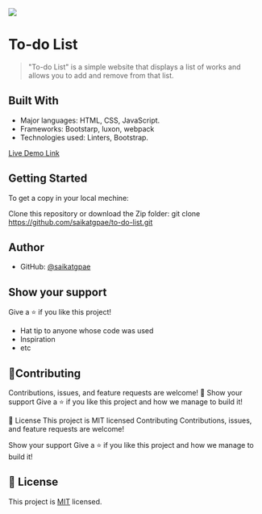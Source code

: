 ![](https://img.shields.io/badge/Microverse-blueviolet)

# To-do List

> "To-do List" is a simple website that displays a list of works and allows you to add and remove from that list.

## Built With

- Major languages: HTML, CSS, JavaScript.
- Frameworks: Bootstarp, luxon, webpack
- Technologies used: Linters, Bootstrap.


[Live Demo Link]( https://saikatgpae.github.io/to-do-list/)




## Getting Started


To get a copy in your local mechine:

Clone this repository or download the Zip folder:
git clone https://github.com/saikatgpae/to-do-list.git



## Author


- GitHub: [@saikatgpae](https://github.com/saikatgpae)


## Show your support

Give a ⭐️ if you like this project!


- Hat tip to anyone whose code was used
- Inspiration
- etc
## 🤝Contributing
Contributions, issues, and feature requests are welcome!
🤝
Show your support
Give a ⭐️ if you like this project and how we manage to build it!

📝 License
This project is MIT licensed
Contributing
Contributions, issues, and feature requests are welcome!

Show your support
Give a ⭐️ if you like this project and how we manage to build it!



## 📝 License

This project is [MIT](./MIT.md) licensed.
